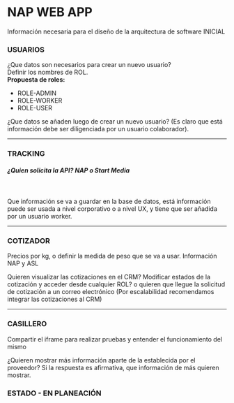 <h1>NAP WEB APP</h1>

Información necesaria para el diseño de la arquitectura de software INICIAL

<h3>USUARIOS</h3>

¿Que datos son necesarios para crear un nuevo usuario?</br>
Definir los nombres de ROL.</br>
<b>Propuesta de roles:</b>
<ul>
  <li>ROLE-ADMIN</li>
  <li>ROLE-WORKER</li>
  <li>ROLE-USER</li>
 </ul>
<p>¿Que datos se añaden luego de crear un nuevo usuario? (Es claro que está información debe ser diligenciada por un usuario colaborador).</p>
<hr/>
<h3>TRACKING</h3>

<h5>¿Quien solicita la API? NAP o Start Media</h5></br>
<p>Que información se va a guardar en la base de datos, está información puede ser usada a nivel corporativo o a nivel UX, y tiene que ser añadida por un usuario worker.</p>
<hr/>
<h3>COTIZADOR</h3>
<p>
  Precios por kg, o definir la medida de peso que se va a usar. Información NAP y ASL
</p>
<p>
  Quieren visualizar las cotizaciones en el CRM? Modificar estados de la cotización y acceder desde cualquier ROL? o quieren que llegue la solicitud de cotización a un correo electrónico (Por escalabilidad recomendamos integrar las cotizaciones al CRM)
</p>
<hr/>
<h3>CASILLERO</h3>
<p>Compartir el iframe para realizar pruebas y entender el funcionamiento del mismo</p>
<p>¿Quieren mostrar más información aparte de la establecida por el proveedor? Si la respuesta es afirmativa, que información de más quieren mostrar.</p>

<h3>ESTADO - EN PLANEACIÓN</h3>
